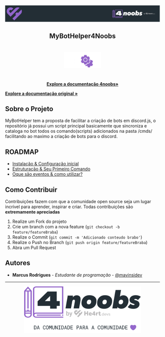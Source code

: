 <!-- Logo 4noobs -->

<p align="center">
  <a href="https://github.com/he4rt/4noobs" target="_blank">
    <img src="https://github.com/he4rt/4noobs/raw/master/.github/header_4noobs.svg">
  </a>
</p>

<!-- Title -->

<p align="center">
  <h2 align="center">MyBotHelper4Noobs</h2>

  <h1 align="center"><img src="./imgs/icon.png" alt="Imagem da linguagem" width="120"></h1>
  
  <p align="center">
    <br />
    <a align="center" href="#ROADMAP"><strong>Explore a documentação 4noobs»</strong> </a>

   <a align="center" href="https://github.com/mavinsi/mybothelper"><strong>Explore a documentação original »</strong> </a>
  
  </p>
</p>
    
 <!-- ABOUT THE PROJECT -->

## Sobre o Projeto
MyBotHelper tem a proposta de facilitar a criação de bots em discord.js, o repositório já possui um script principal basicamente que sincroniza e cataloga no bot todos os comando(scripts) adicionados na pasta /cmds/ facilitando ao maximo a criação de bots para o discord.

<!-- ROADMAP OF PROJECT -->

## ROADMAP

- [Instalação & Configuração inicial](https://github.com/mavinsi/mybothelper4noobs/blob/main/roadmap/h_install.md)
- [Estruturação & Seu Primeiro Comando](https://github.com/mavinsi/mybothelper4noobs/blob/main/roadmap/s1_command.md)
- [Oque são eventos & como utilizar?](https://github.com/mavinsi/mybothelper4noobs/blob/main/roadmap/s2_command.md)

  
  
<!-- CONTRIBUTING -->

## Como Contribuir

Contribuições fazem com que a comunidade open source seja um lugar incrível para aprender, inspirar e criar. Todas contribuições
são **extremamente apreciadas**

1. Realize um Fork do projeto
2. Crie um branch com a nova feature (`git checkout -b feature/featureBraba`)
3. Realize o Commit (`git commit -m 'Adicionado conteudo brabo'`)
4. Realize o Push no Branch (`git push origin feature/featureBraba`)
5. Abra um Pull Request

## Autores

- **Marcus Rodrigues** - _Estudante de programação_ - [@mavinsidev](seutwitter)

---

<p align="center">
  <a href="https://github.com/he4rt/4noobs" target="_blank">
    <img src="https://github.com/he4rt/4noobs/raw/master/.github/footer_4noobs.svg" width="380">
  </a>
</p>
